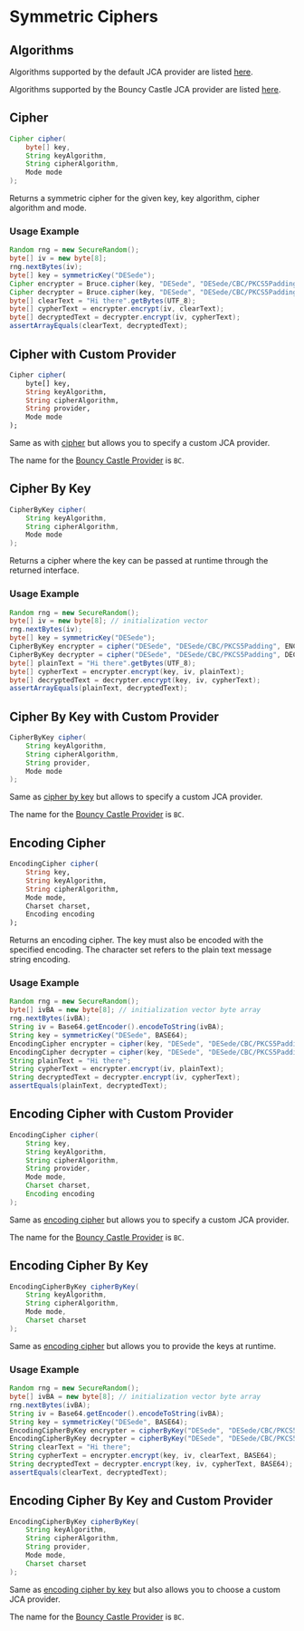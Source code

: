 # Symmetric Ciphers

## Algorithms

Algorithms supported by the default JCA provider are listed [here](https://docs.oracle.com/javase/10/docs/specs/security/standard-names.html#cipher-algorithm-names).

Algorithms supported by the Bouncy Castle JCA provider are listed [here](https://www.bouncycastle.org/specifications.html).

## Cipher

```java
Cipher cipher(
    byte[] key, 
    String keyAlgorithm, 
    String cipherAlgorithm, 
    Mode mode
);
```

 Returns a symmetric cipher for the given key, key algorithm, cipher algorithm and mode.

### Usage Example

```java
Random rng = new SecureRandom();
byte[] iv = new byte[8];
rng.nextBytes(iv);
byte[] key = symmetricKey("DESede");
Cipher encrypter = Bruce.cipher(key, "DESede", "DESede/CBC/PKCS5Padding", ENCRYPT);
Cipher decrypter = Bruce.cipher(key, "DESede", "DESede/CBC/PKCS5Padding", DECRYPT);
byte[] clearText = "Hi there".getBytes(UTF_8);
byte[] cypherText = encrypter.encrypt(iv, clearText);
byte[] decryptedText = decrypter.encrypt(iv, cypherText);
assertArrayEquals(clearText, decryptedText);
```

##   Cipher with Custom Provider

```julia
Cipher cipher(
    byte[] key, 
    String keyAlgorithm, 
    String cipherAlgorithm, 
    String provider, 
    Mode mode
);
```

 Same as with [cipher](symmetric-ciphers.md#cipher) but allows you to specify a custom JCA provider.

The name for the [Bouncy Castle Provider](https://www.bouncycastle.org/java.html) is `BC`.

## Cipher By Key

```java
CipherByKey cipher(
    String keyAlgorithm, 
    String cipherAlgorithm, 
    Mode mode
);
```

 Returns a cipher where the key can be passed at runtime through the returned interface.

### Usage Example

```java
Random rng = new SecureRandom();
byte[] iv = new byte[8]; // initialization vector
rng.nextBytes(iv);
byte[] key = symmetricKey("DESede");
CipherByKey encrypter = cipher("DESede", "DESede/CBC/PKCS5Padding", ENCRYPT);
CipherByKey decrypter = cipher("DESede", "DESede/CBC/PKCS5Padding", DECRYPT);
byte[] plainText = "Hi there".getBytes(UTF_8);
byte[] cypherText = encrypter.encrypt(key, iv, plainText);
byte[] decryptedText = decrypter.encrypt(key, iv, cypherText);
assertArrayEquals(plainText, decryptedText);
```

##  Cipher By Key with Custom Provider

```java
CipherByKey cipher(
    String keyAlgorithm, 
    String cipherAlgorithm, 
    String provider, 
    Mode mode
);
```

 Same as [cipher by key](symmetric-ciphers.md#cipher-by-key) but allows to specify a custom JCA provider.

The name for the [Bouncy Castle Provider](https://www.bouncycastle.org/java.html) is `BC`.

## Encoding Cipher

```julia
EncodingCipher cipher(
    String key, 
    String keyAlgorithm, 
    String cipherAlgorithm, 
    Mode mode, 
    Charset charset, 
    Encoding encoding
);
```

 Returns an encoding cipher. The key must also be encoded with the specified encoding. The character set refers to the plain text message string encoding.

### Usage Example

```java
Random rng = new SecureRandom();
byte[] ivBA = new byte[8]; // initialization vector byte array
rng.nextBytes(ivBA);
String iv = Base64.getEncoder().encodeToString(ivBA);
String key = symmetricKey("DESede", BASE64);
EncodingCipher encrypter = cipher(key, "DESede", "DESede/CBC/PKCS5Padding", ENCRYPT, UTF_8, BASE64);
EncodingCipher decrypter = cipher(key, "DESede", "DESede/CBC/PKCS5Padding", DECRYPT, UTF_8, BASE64);
String plainText = "Hi there";
String cypherText = encrypter.encrypt(iv, plainText);
String decryptedText = decrypter.encrypt(iv, cypherText);
assertEquals(plainText, decryptedText);
```

## Encoding Cipher with Custom Provider

```java
EncodingCipher cipher(
    String key, 
    String keyAlgorithm, 
    String cipherAlgorithm, 
    String provider, 
    Mode mode, 
    Charset charset, 
    Encoding encoding
);
```

 Same as [encoding cipher](symmetric-ciphers.md#encoding-cipher) but allows you to specify a custom JCA provider.

The name for the [Bouncy Castle Provider](https://www.bouncycastle.org/java.html) is `BC`.

## Encoding Cipher By Key

```java
EncodingCipherByKey cipherByKey(
    String keyAlgorithm, 
    String cipherAlgorithm, 
    Mode mode, 
    Charset charset
);
```

 Same as [encoding cipher](symmetric-ciphers.md#encoding-cipher) but allows you to provide the keys at runtime.

### Usage Example

```java
Random rng = new SecureRandom();
byte[] ivBA = new byte[8]; // initialization vector byte array
rng.nextBytes(ivBA);
String iv = Base64.getEncoder().encodeToString(ivBA);
String key = symmetricKey("DESede", BASE64);
EncodingCipherByKey encrypter = cipherByKey("DESede", "DESede/CBC/PKCS5Padding", ENCRYPT, UTF_8);
EncodingCipherByKey decrypter = cipherByKey("DESede", "DESede/CBC/PKCS5Padding", DECRYPT, UTF_8);
String clearText = "Hi there";
String cypherText = encrypter.encrypt(key, iv, clearText, BASE64);
String decryptedText = decrypter.encrypt(key, iv, cypherText, BASE64);
assertEquals(clearText, decryptedText);
```

##  Encoding Cipher By Key and Custom Provider

```java
EncodingCipherByKey cipherByKey(
    String keyAlgorithm, 
    String cipherAlgorithm, 
    String provider, 
    Mode mode, 
    Charset charset
);
```

 Same as [encoding cipher by key](symmetric-ciphers.md#encoding-cipher-by-key) but also allows you to choose a custom JCA provider.

The name for the [Bouncy Castle Provider](https://www.bouncycastle.org/java.html) is `BC`.

